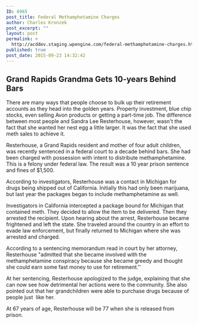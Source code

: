 ```yaml
---
ID: 6965
post_title: Federal Methamphetamine Charges
author: Charles Kronzek
post_excerpt: ""
layout: post
permalink: >
  http://acddev.staging.wpengine.com/federal-methamphetamine-charges.html
published: true
post_date: 2015-09-23 14:32:42
---
```

<h2><b>Grand Rapids Grandma Gets 10-years Behind Bars</b></h2>
<span style="font-weight: 400;">There are many ways that people choose to bulk up their retirement accounts as they head into the golden years. Property investment, blue chip stocks, even selling Avon products or getting a part-time job. The difference between most people and </span><span style="font-weight: 400;">Sandra Lee Resterhouse, however, wasn't the fact that she wanted her nest egg a little larger. It was the fact that she used meth sales to achieve it.</span><!--more-->

<span style="font-weight: 400;">Resterhouse, a Grand Rapids resident and mother of four adult children, was recently sentenced in a federal court to a decade behind bars. She had been charged with possession with intent to distribute methamphetamine. This is a felony under federal law. The result was a 10 year prison sentence and fines of $1,500.</span>

<span style="font-weight: 400;">According to investigators, Resterhouse was a contact in Michigan for drugs being shipped out of California. Initially this had only been marijuana, but last year the packages began to include methamphetamine as well. </span>

<span style="font-weight: 400;">Investigators in California intercepted a package bound for Michigan that contained meth. They decided to allow the item to be delivered. Then they arrested the recipient. Upon hearing about the arrest, Resterhouse became frightened and left the state. She traveled around the country in an effort to evade law enforcement, but finally returned to Michigan where she was arrested and charged.</span>

<span style="font-weight: 400;">According to a sentencing memorandum read in court by her attorney, Resterhouse "admitted that she became involved with the methamphetamine conspiracy because she became greedy and thought she could earn some fast money to use for retirement.'' </span>

<span style="font-weight: 400;">At her sentencing, Resterhouse apologized to the judge, explaining that she can now see how detrimental her actions were to the community. She also pointed out that her grandchildren were able to purchase drugs because of people just  like her.</span>

<span style="font-weight: 400;">At 67 years of age, Resterhouse will be 77 when she is released from prison.</span>